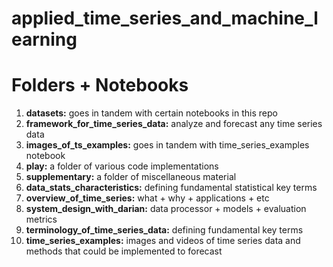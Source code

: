 # applied_time_series_and_machine_learning


# Folders + Notebooks
1. **datasets:** goes in tandem with certain notebooks in this repo
2. **framework_for_time_series_data:** analyze and forecast any time series data
3. **images_of_ts_examples:** goes in tandem with time_series_examples notebook
4. **play:** a folder of various code implementations
5. **supplementary:** a folder of miscellaneous material
6. **data_stats_characteristics:** defining fundamental statistical key terms
8. **overview_of_time_series:** what + why + applications + etc
9. **system_design_with_darian:** data processor + models + evaluation metrics
10. **terminology_of_time_series_data:** defining fundamental key terms
12. **time_series_examples:** images and videos of time series data and methods that could be implemented to forecast
